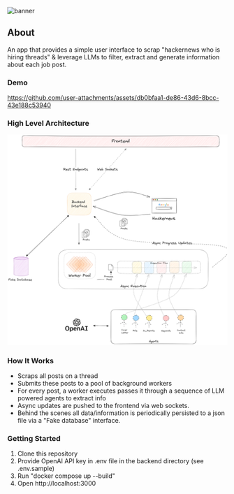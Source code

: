 <p align="center" width=25%>
  
![banner](https://github.com/user-attachments/assets/2b65ed44-580d-4474-aa87-7beddfdad173)

  
</p>

## About
An app that provides a simple user interface to scrap "hackernews who is hiring threads" & leverage LLMs to filter, extract and generate information about each job post.   



### Demo
https://github.com/user-attachments/assets/db0bfaa1-de86-43d6-8bcc-43e188c53940




### High Level Architecture
<img src="https://github.com/m-a-r-i-b/hackernews-job-finder/blob/main/system-overview.png" />


### How It Works
- Scraps all posts on a thread
- Submits these posts to a pool of background workers
- For every post, a worker executes passes it through a sequence of LLM powered agents to extract info
- Async updates are pushed to the frontend via web sockets.
- Behind the scenes all data/information is periodically persisted to a json file via a "Fake database" interface.



### Getting Started
1) Clone this repository
2) Provide OpenAI API key in .env file in the backend directory (see .env.sample)
3) Run "docker compose up --build"
4) Open http://localhost:3000 

